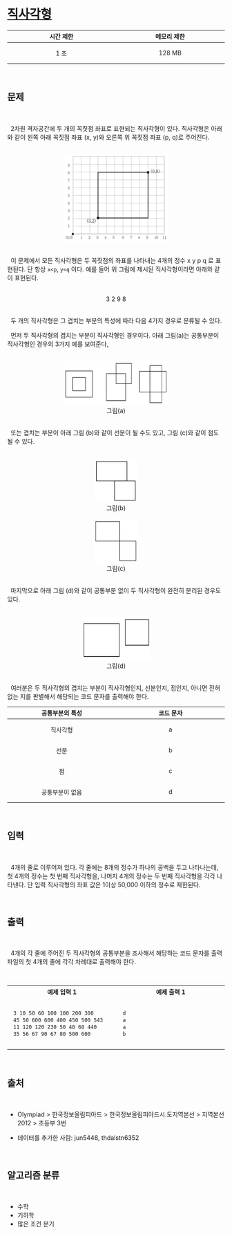 # [직사각형](https://www.acmicpc.net/problem/2527)

<center>

| 시간 제한 | 메모리 제한 |
| :-------: | :---------: |
|   1 초    |   128 MB    |

</center>
<br />

## 문제

<br />

&nbsp; 2차원 격자공간에 두 개의 꼭짓점 좌표로 표현되는 직사각형이 있다. 직사각형은 아래와 같이 왼쪽 아래 꼭짓점 좌표 (x, y)와 오른쪽 위 꼭짓점 좌표 (p, q)로 주어진다.

<br />

<center>
  <img src="./asset/1.png" width="240" height="200" />
</center>

<br />

&nbsp; 이 문제에서 모든 직사각형은 두 꼭짓점의 좌표를 나타내는 4개의 정수 x y p q 로 표현된다. 단 항상 `x<p`, `y<q` 이다. 예를 들어 위 그림에 제시된 직사각형이라면 아래와 같이 표현된다.

<br />

<center>
  3 2 9 8
</center>

<br />

&nbsp; 두 개의 직사각형은 그 겹치는 부분의 특성에 따라 다음 4가지 경우로 분류될 수 있다.

&nbsp; 먼저 두 직사각형의 겹치는 부분이 직사각형인 경우이다. 아래 그림(a)는 공통부분이 직사각형인 경우의 3가지 예를 보여준다,

<br />

<center>
  <img src="./asset/2.png" width="240" height="100" />
  <br />
  그림(a)
</center>

<br />

&nbsp; 또는 겹치는 부분이 아래 그림 (b)와 같이 선분이 될 수도 있고, 그림 (c)와 같이 점도 될 수 있다.

<br />

<center>
  <img src="./asset/3.png" width="100" height="100" />
  <br />
  그림(b)
  <br />
  <br />
  <img src="./asset/4.png" width="100" height="100" />
  <br />
  그림(c)
</center>

<br />

&nbsp; 마지막으로 아래 그림 (d)와 같이 공통부분 없이 두 직사각형이 완전히 분리된 경우도 있다.

<br />

<center>
  <img src="./asset/5.png" width="160" height="100" />
  <br />
  그림(d)
</center>

<br />

&nbsp; 여러분은 두 직사각형의 겹치는 부분이 직사각형인지, 선분인지, 점인지, 아니면 전혀 없는 지를 판별해서 해당되는 코드 문자를 출력해야 한다.

<center>

| 공통부분의 특성 | 코드 문자 |
| :-------------: | :-------: |
|    직사각형     |     a     |
|      선분       |     b     |
|       점        |     c     |
| 공통부분이 없음 |     d     |

</center>
<br />

## 입력

<br />

&nbsp; 4개의 줄로 이루어져 있다. 각 줄에는 8개의 정수가 하나의 공백을 두고 나타나는데, 첫 4개의 정수는 첫 번째 직사각형을, 나머지 4개의 정수는 두 번째 직사각형을 각각 나타낸다. 단 입력 직사각형의 좌표 값은 1이상 50,000 이하의 정수로 제한된다.

<br />

## 출력

<br />

&nbsp; 4개의 각 줄에 주어진 두 직사각형의 공통부분을 조사해서 해당하는 코드 문자를 출력파일의 첫 4개의 줄에 각각 차례대로 출력해야 한다.

<br />
<center>
<style>th {width: 30vw; text-align: center;} td {padding: 1em;}</style>
<table><tr><th>예제 입력 1</th><th>예제 출력 1</th></tr><tr><td><div>

```
3 10 50 60 100 100 200 300
45 50 600 600 400 450 500 543
11 120 120 230 50 40 60 440
35 56 67 90 67 80 500 600
```

</div></td><td>

```
d
a
a
b
```

</td></tr></table>

</center>
<br />

## 출처

<br />

- Olympiad > 한국정보올림피아드 > 한국정보올림피아드시․도지역본선 > 지역본선 2012 > 초등부 3번

- 데이터를 추가한 사람: jun5448, thdalstn6352

<br />

## 알고리즘 분류

<br />

- 수학
- 기하학
- 많은 조건 분기
